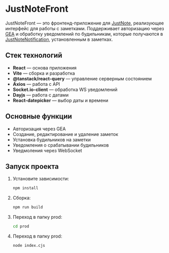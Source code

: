 # JustNoteFront  

JustNoteFront — это фронтенд-приложение для [JustNote](https://github.com/TillSilph/JustNote), реализующее интерфейс для работы с заметками. Поддерживает авторизацию через [GEA](https://github.com/strelok-js/GraphicExpressAuthorization) и обработку уведомлений по будильникам, которые получаются в [JustNoteNotification](https://github.com/TillSilph/JustNoteNotification), установленным в заметках.  

## Стек технологий  
- **React** — основа приложения  
- **Vite** — сборка и разработка  
- **@tanstack/react-query** — управление серверным состоянием  
- **Axios** — работа с API  
- **Socket.io-client** — обработка WS уведомлений
- **Dayjs** — работа с датами  
- **React-datepicker** — выбор даты и времени  

## Основные функции  
- Авторизация через GEA  
- Создание, редактирование и удаление заметок  
- Установка будильников на заметки  
- Уведомления о срабатывании будильников  
- Уведмоления через WebSocket  

## Запуск проекта  
1. Установите зависимости:  
   ```sh
   npm install
   ```  
2. Сборка:  
   ```sh
   npm run build
   ```  
3. Переход в папку prod:  
   ```sh
   cd prod
   ```  
4. Переход в папку prod:  
   ```sh
   node index.cjs
   ```  